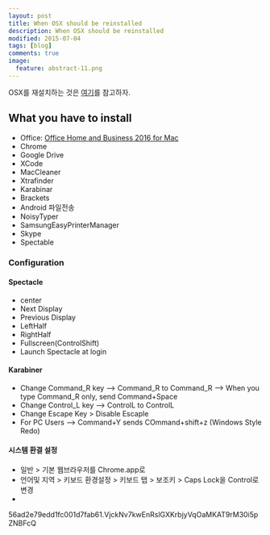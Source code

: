 ```yaml
---
layout: post
title: When OSX should be reinstalled
description: When OSX should be reinstalled
modified: 2015-07-04
tags: [blog]
comments: true
image:
  feature: abstract-11.png
---
```

OSX를 재설치하는 것은 [여기](http://xronocore.tistory.com/47)를 참고하자.

## What you have to install

 - Office: [Office Home and Business 2016 for Mac](https://www.microsofthup.com/hupkr/ordersummary.aspx?culture=ko-KR)
 - Chrome
 - Google Drive
 - XCode
 - MacCleaner
 - Xtrafinder
 - Karabinar
 - Brackets
 - Android 파일전송
 - NoisyTyper
 - SamsungEasyPrinterManager
 - Skype
 - Spectable
 
### Configuration

#### Spectacle

- center
- Next Display
- Previous Display
- LeftHalf
- RightHalf
- Fullscreen(ControlShift)
- Launch Spectacle at login


#### Karabiner 

- Change Command_R key --> Command_R to Command_R --> When you type Command_R only, send Command+Space
- Change Control_L key --> ControlL to ControlL
- Change Escape Key > Disable Escaple
- For PC Users --> Command+Y sends COmmand+shift+z (Windows Style Redo)
  
#### 시스템 환결 설정

- 일반 > 기본 웹브라우저를 Chrome.app로 
- 언어및 지역 > 키보드 환경설정 > 키보드 탭 > 보조키 > Caps Lock을 Control로 변경
- 

56ad2e79edd1fc001d7fab61.VjckNv7kwEnRslGXKrbjyVqOaMKAT9rM30i5pZNBFcQ
